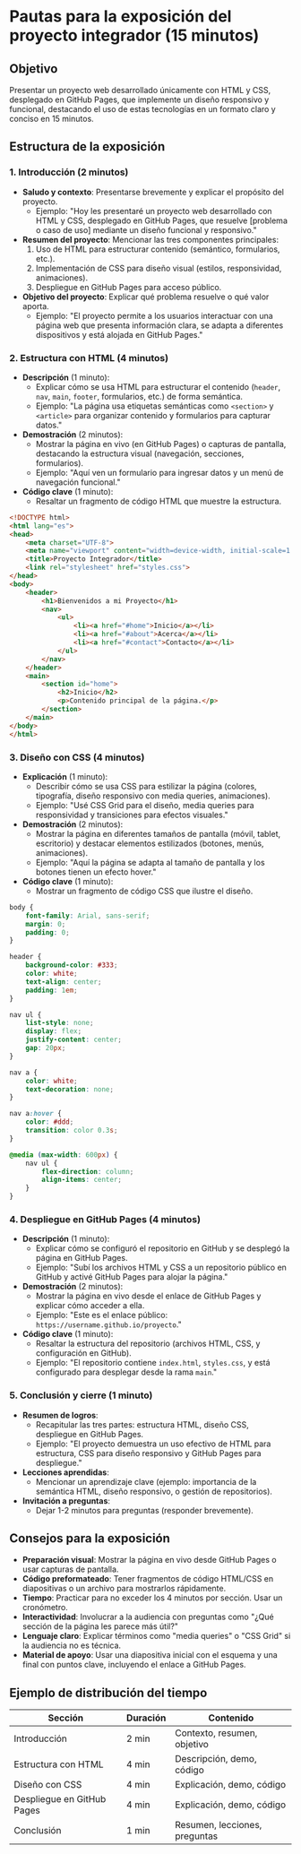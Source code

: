 # Pautas para la exposición del proyecto integrador (15 minutos)

## Objetivo
Presentar un proyecto web desarrollado únicamente con HTML y CSS, desplegado en GitHub Pages, que implemente un diseño responsivo y funcional, destacando el uso de estas tecnologías en un formato claro y conciso en 15 minutos.

## Estructura de la exposición
### 1. Introducción (2 minutos)
- **Saludo y contexto**: Presentarse brevemente y explicar el propósito del proyecto.
  - Ejemplo: "Hoy les presentaré un proyecto web desarrollado con HTML y CSS, desplegado en GitHub Pages, que resuelve [problema o caso de uso] mediante un diseño funcional y responsivo."
- **Resumen del proyecto**: Mencionar las tres componentes principales:
  1. Uso de HTML para estructurar contenido (semántico, formularios, etc.).
  2. Implementación de CSS para diseño visual (estilos, responsividad, animaciones).
  3. Despliegue en GitHub Pages para acceso público.
- **Objetivo del proyecto**: Explicar qué problema resuelve o qué valor aporta.
  - Ejemplo: "El proyecto permite a los usuarios interactuar con una página web que presenta información clara, se adapta a diferentes dispositivos y está alojada en GitHub Pages."

### 2. Estructura con HTML (4 minutos)
- **Descripción** (1 minuto):
  - Explicar cómo se usa HTML para estructurar el contenido (`header`, `nav`, `main`, `footer`, formularios, etc.) de forma semántica.
  - Ejemplo: "La página usa etiquetas semánticas como `<section>` y `<article>` para organizar contenido y formularios para capturar datos."
- **Demostración** (2 minutos):
  - Mostrar la página en vivo (en GitHub Pages) o capturas de pantalla, destacando la estructura visual (navegación, secciones, formularios).
  - Ejemplo: "Aquí ven un formulario para ingresar datos y un menú de navegación funcional."
- **Código clave** (1 minuto):
  - Resaltar un fragmento de código HTML que muestre la estructura.

```html
<!DOCTYPE html>
<html lang="es">
<head>
    <meta charset="UTF-8">
    <meta name="viewport" content="width=device-width, initial-scale=1.0">
    <title>Proyecto Integrador</title>
    <link rel="stylesheet" href="styles.css">
</head>
<body>
    <header>
        <h1>Bienvenidos a mi Proyecto</h1>
        <nav>
            <ul>
                <li><a href="#home">Inicio</a></li>
                <li><a href="#about">Acerca</a></li>
                <li><a href="#contact">Contacto</a></li>
            </ul>
        </nav>
    </header>
    <main>
        <section id="home">
            <h2>Inicio</h2>
            <p>Contenido principal de la página.</p>
        </section>
    </main>
</body>
</html>
```

### 3. Diseño con CSS (4 minutos)
- **Explicación** (1 minuto):
  - Describir cómo se usa CSS para estilizar la página (colores, tipografía, diseño responsivo con media queries, animaciones).
  - Ejemplo: "Usé CSS Grid para el diseño, media queries para responsividad y transiciones para efectos visuales."
- **Demostración** (2 minutos):
  - Mostrar la página en diferentes tamaños de pantalla (móvil, tablet, escritorio) y destacar elementos estilizados (botones, menús, animaciones).
  - Ejemplo: "Aquí la página se adapta al tamaño de pantalla y los botones tienen un efecto hover."
- **Código clave** (1 minuto):
  - Mostrar un fragmento de código CSS que ilustre el diseño.

```css
body {
    font-family: Arial, sans-serif;
    margin: 0;
    padding: 0;
}

header {
    background-color: #333;
    color: white;
    text-align: center;
    padding: 1em;
}

nav ul {
    list-style: none;
    display: flex;
    justify-content: center;
    gap: 20px;
}

nav a {
    color: white;
    text-decoration: none;
}

nav a:hover {
    color: #ddd;
    transition: color 0.3s;
}

@media (max-width: 600px) {
    nav ul {
        flex-direction: column;
        align-items: center;
    }
}
```

### 4. Despliegue en GitHub Pages (4 minutos)
- **Descripción** (1 minuto):
  - Explicar cómo se configuró el repositorio en GitHub y se desplegó la página en GitHub Pages.
  - Ejemplo: "Subí los archivos HTML y CSS a un repositorio público en GitHub y activé GitHub Pages para alojar la página."
- **Demostración** (2 minutos):
  - Mostrar la página en vivo desde el enlace de GitHub Pages y explicar cómo acceder a ella.
  - Ejemplo: "Este es el enlace público: `https://username.github.io/proyecto`."
- **Código clave** (1 minuto):
  - Resaltar la estructura del repositorio (archivos HTML, CSS, y configuración en GitHub).
  - Ejemplo: "El repositorio contiene `index.html`, `styles.css`, y está configurado para desplegar desde la rama `main`."

### 5. Conclusión y cierre (1 minuto)
- **Resumen de logros**:
  - Recapitular las tres partes: estructura HTML, diseño CSS, despliegue en GitHub Pages.
  - Ejemplo: "El proyecto demuestra un uso efectivo de HTML para estructura, CSS para diseño responsivo y GitHub Pages para despliegue."
- **Lecciones aprendidas**:
  - Mencionar un aprendizaje clave (ejemplo: importancia de la semántica HTML, diseño responsivo, o gestión de repositorios).
- **Invitación a preguntas**:
  - Dejar 1-2 minutos para preguntas (responder brevemente).

## Consejos para la exposición
- **Preparación visual**: Mostrar la página en vivo desde GitHub Pages o usar capturas de pantalla.
- **Código preformateado**: Tener fragmentos de código HTML/CSS en diapositivas o un archivo para mostrarlos rápidamente.
- **Tiempo**: Practicar para no exceder los 4 minutos por sección. Usar un cronómetro.
- **Interactividad**: Involucrar a la audiencia con preguntas como "¿Qué sección de la página les parece más útil?"
- **Lenguaje claro**: Explicar términos como "media queries" o "CSS Grid" si la audiencia no es técnica.
- **Material de apoyo**: Usar una diapositiva inicial con el esquema y una final con puntos clave, incluyendo el enlace a GitHub Pages.

## Ejemplo de distribución del tiempo
| Sección | Duración | Contenido |
|---------|----------|-----------|
| Introducción | 2 min | Contexto, resumen, objetivo |
| Estructura con HTML | 4 min | Descripción, demo, código |
| Diseño con CSS | 4 min | Explicación, demo, código |
| Despliegue en GitHub Pages | 4 min | Explicación, demo, código |
| Conclusión | 1 min | Resumen, lecciones, preguntas |